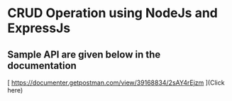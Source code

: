 # CRUD Operation using NodeJs and ExpressJs

## Sample API are given below in the documentation
 [ https://documenter.getpostman.com/view/39168834/2sAY4rEjzm ](Click here)
